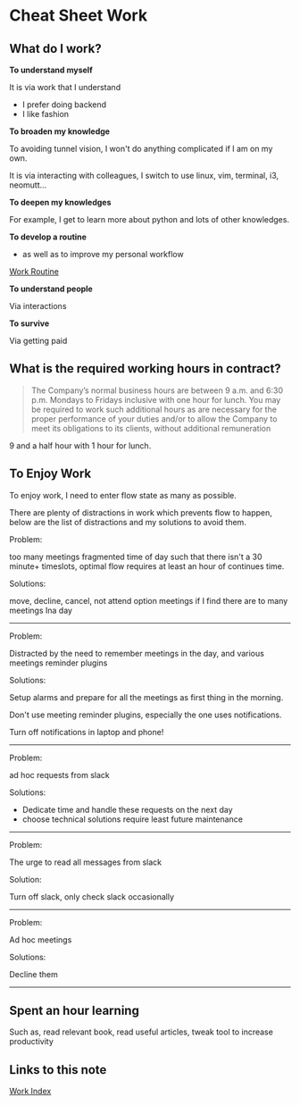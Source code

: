 # Cheat Sheet Work


## What do I work?

**To understand myself**

It is via work that I understand

- I prefer doing backend
- I like fashion

**To broaden my knowledge**

To avoiding tunnel vision, I won't do anything complicated if I am on my own.

It is via interacting with colleagues, I switch to use linux, vim, terminal, i3, neomutt...

**To deepen my knowledges**

For example, I get to learn more about python and lots of other knowledges.

**To develop a routine**

- as well as to improve my personal workflow

[Work Routine](work-routine.md)

**To understand people**

Via interactions

**To survive**

Via getting paid


## What is the required working hours in contract?

> The Company’s normal business hours are between 9 a.m. and 6:30 p.m. Mondays to Fridays inclusive with one
> hour for lunch. You may be required to work such additional hours as are necessary for the proper performance
> of your duties and/or to allow the Company to meet its obligations to its clients, without additional remuneration

9 and a half hour with 1 hour for lunch.


## To Enjoy Work

To enjoy work, I need to enter flow state as many as possible.

There are plenty of distractions in work which prevents flow to happen, below are the list of distractions and my solutions to avoid them.


Problem:

too many meetings fragmented time of day such that there isn't a 30 minute+ timeslots, optimal flow requires at least an hour of continues time.

Solutions:

move, decline, cancel, not attend option meetings if I find there are to many meetings Ina day

----

Problem:

Distracted by the need to remember meetings in the day, and various meetings reminder plugins

Solutions:

Setup alarms and prepare for all the meetings as first thing in the morning.

Don't use meeting reminder plugins, especially the one uses notifications.

Turn off notifications in laptop and phone!

----

Problem:

ad hoc requests from slack

Solutions:

- Dedicate time and handle these requests on the next day
- choose technical solutions require least
future maintenance

----

Problem:

The urge to read all messages from slack

Solution:

Turn off slack, only check slack occasionally

----

Problem:

Ad hoc meetings

Solutions:

Decline them

----

## Spent an hour learning

Such as, read relevant book, read useful articles, tweak tool to increase productivity

## Links to this note

[Work Index](index-work.md)
